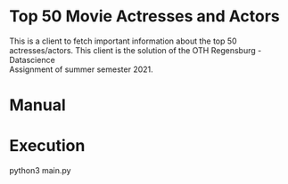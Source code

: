 # Top 50 Movie Actresses and Actors

This is a client to fetch important information about the top 50 
actresses/actors. 
This client is the solution of the OTH Regensburg - Datascience   
Assignment of summer semester 2021.

# Manual

# Execution

python3 main.py

